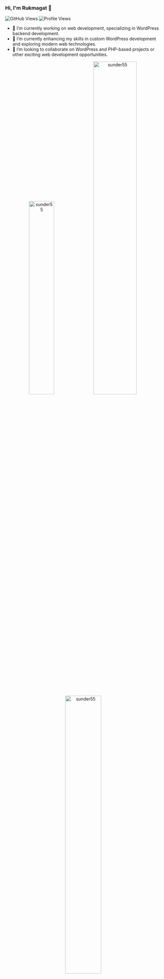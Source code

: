 ### Hi, I'm Rukmagat 👋
![GitHub Views](https://komarev.com/ghpvc/?username=sunder55&color=FAC151)
![Profile Views](https://komarev.com/ghpvc/?username=sunder55&label=Profile%20Views&color=blueviolet&style=flat-square)

<!--
**sunder55/sunder55** is a ✨ _special_ ✨ repository because its `README.md` (this file) appears on your GitHub profile.
-->

- 🔭 I’m currently working on web development, specializing in WordPress backend development.
- 🌱 I’m currently enhancing my skills in custom WordPress development and exploring modern web technologies.
- 👯 I’m looking to collaborate on WordPress and PHP-based projects or other exciting web development opportunities.

<p align="center">
<img width="40%" src="https://github-readme-stats.vercel.app/api/top-langs?username=sunder55&show_icons=true&theme=dracula&title_color=ff8000&text_color=ffffff&bg_color=6a6a6a&locale=en&layout=compact&hide_border=true" alt="sunder55" /> 
<img width="52.5%%" src="https://github-readme-stats.vercel.app/api?username=sunder55&show_icons=true&theme=dracula&title_color=ff8000&text_color=ffffff&bg_color=6a6a6a&locale=en&hide_border=true" alt="sunder55" />
<img width="48%" src="https://github-readme-streak-stats.herokuapp.com/?user=sunder55&theme=highcontrast&hide_border=true" alt="sunder55" />
</p>

## Useful WordPress Plugins

Here are some useful WordPress plugins to enhance functionality and performance:

<table>
  <thead>
    <tr>
      <th>Plugin</th>
      <th>Description</th>
    </tr>
  </thead>
  <tbody>
    <tr>
      <td><b>Query Monitor</b></td>
      <td>For checking database and PHP errors.</td>
    </tr>
    <tr>
      <td><b>Yoast SEO</b></td>
      <td>For Search Engine Optimization.</td>
    </tr>
    <tr>
      <td><b>Maintenance</b></td>
      <td>For enabling maintenance mode.</td>
    </tr>
    <tr>
      <td><b>WP Meteor</b></td>
      <td>For speed optimization.</td>
    </tr>
    <tr>
      <td><b>WP Rocket</b></td>
      <td>For better performance.</td>
    </tr>
    <tr>
      <td><b>WP Rollback</b></td>
      <td>For rolling back to the previous version of plugins.</td>
    </tr>
  </tbody>
</table>


